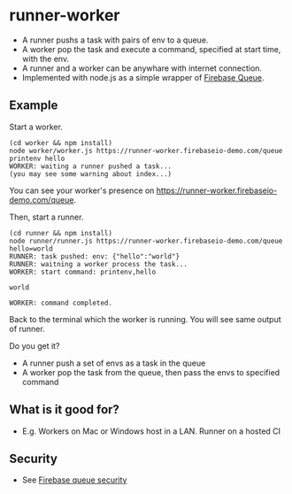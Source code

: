 runner-worker
=============

- A runner pushs a task with pairs of env to a queue.
- A worker pop the task and execute a command, specified at start time, with the env.
- A runner and a worker can be anywhare with internet connection.
- Implemented with node.js as a simple wrapper of [Firebase Queue](https://github.com/firebase/firebase-queue).


## Example

Start a worker.

```
(cd worker && npm install)
node worker/worker.js https://runner-worker.firebaseio-demo.com/queue printenv hello
WORKER: waiting a runner pushed a task...
(you may see some warning about index...)
```

You can see your worker's presence on https://runner-worker.firebaseio-demo.com/queue.

Then, start a runner.

```
(cd runner && npm install)
node runner/runner.js https://runner-worker.firebaseio-demo.com/queue hello=world
RUNNER: task pushed: env: {"hello":"world"}
RUNNER: waitning a worker process the task...
WORKER: start command: printenv,hello

world

WORKER: command completed.
```

Back to the terminal which the worker is running. You will see same output of runner.

Do you get it?
- A runner push a set of envs as a task in the queue
- A worker pop the task from the queue, then pass the envs to specified command


## What is it good for?

- E.g. Workers on Mac or Windows host in a LAN. Runner on a hosted CI


## Security

- See [Firebase queue security](https://github.com/firebase/firebase-queue#queue-security)
